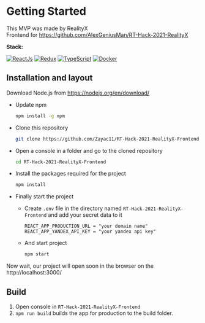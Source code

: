 # Getting Started

This MVP was made by RealityX <br />
Frontend for https://github.com/AlexGeniusMan/RT-Hack-2021-RealityX

**Stack:**

[![ReactJs](https://img.shields.io/badge/React.js-61DAFB?logo=react&logoColor=black)](https://reactjs.org/)
[![Redux](https://img.shields.io/badge/Redux.js-764ABC?logo=redux&logoColor=white)](https://redux.js.org/)
[![TypeScript](https://img.shields.io/badge/TypeScript-3178C6?logo=typescript&logoColor=white)](https://www.typescriptlang.org/)
[![Docker](https://img.shields.io/badge/docker-%230db7ed.svg?logo=docker&logoColor=white)](https://www.docker.com/)


## Installation and layout

Download Node.js from https://nodejs.org/en/download/

* Update npm
    ```bash
    npm install -g npm
    ```

* Clone this repository
    ```bash
    git clone https://github.com/Zayac11/RT-Hack-2021-RealityX-Frontend
    ```

* Open a console in a folder and go to the cloned repository
    ```bash
    cd RT-Hack-2021-RealityX-Frontend
    ```

* Install the packages required for the project
    ```bash
    npm install
    ```

* Finally start the project
    * Create `.env` file in the directory named `RT-Hack-2021-RealityX-Frontend` and add your secret data to it
        ```env
        REACT_APP_PRODUCTION_URL = "your domain name"
        REACT_APP_YANDEX_API_KEY = "your yandex api key"
        ```
    * And start project
        ```bash
        npm start
        ```

Now wait, our project will open soon in the browser on the http://localhost:3000/

## Build

1. Open console in `RT-Hack-2021-RealityX-Frontend`
2. `npm run build` builds the app for production to the build folder.
